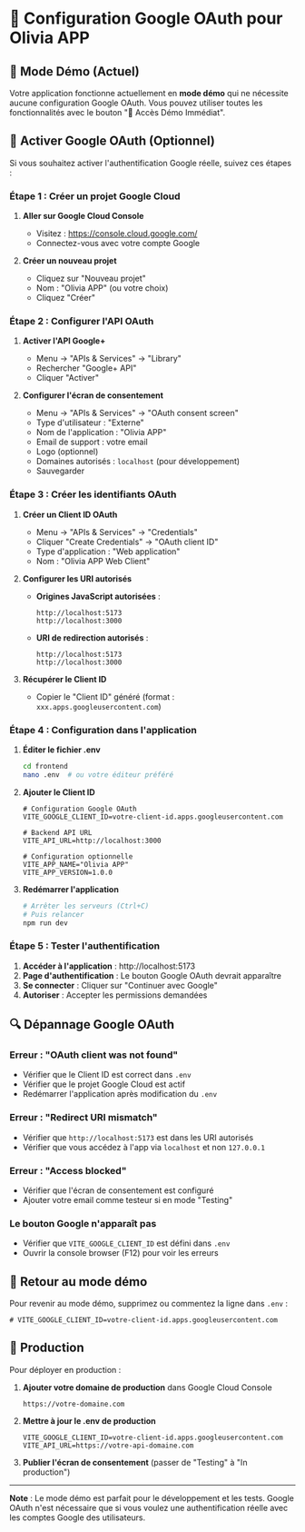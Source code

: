 # 🔑 Configuration Google OAuth pour Olivia APP

## 🚀 Mode Démo (Actuel)

Votre application fonctionne actuellement en **mode démo** qui ne nécessite aucune configuration Google OAuth. Vous pouvez utiliser toutes les fonctionnalités avec le bouton "🚀 Accès Démo Immédiat".

## 🔧 Activer Google OAuth (Optionnel)

Si vous souhaitez activer l'authentification Google réelle, suivez ces étapes :

### Étape 1 : Créer un projet Google Cloud

1. **Aller sur Google Cloud Console**
   - Visitez : https://console.cloud.google.com/
   - Connectez-vous avec votre compte Google

2. **Créer un nouveau projet**
   - Cliquez sur "Nouveau projet"
   - Nom : "Olivia APP" (ou votre choix)
   - Cliquez "Créer"

### Étape 2 : Configurer l'API OAuth

1. **Activer l'API Google+**
   - Menu → "APIs & Services" → "Library"
   - Rechercher "Google+ API"
   - Cliquer "Activer"

2. **Configurer l'écran de consentement**
   - Menu → "APIs & Services" → "OAuth consent screen"
   - Type d'utilisateur : "Externe"
   - Nom de l'application : "Olivia APP"
   - Email de support : votre email
   - Logo (optionnel)
   - Domaines autorisés : `localhost` (pour développement)
   - Sauvegarder

### Étape 3 : Créer les identifiants OAuth

1. **Créer un Client ID OAuth**
   - Menu → "APIs & Services" → "Credentials"
   - Cliquer "Create Credentials" → "OAuth client ID"
   - Type d'application : "Web application"
   - Nom : "Olivia APP Web Client"

2. **Configurer les URI autorisés**
   - **Origines JavaScript autorisées** :
     ```
     http://localhost:5173
     http://localhost:3000
     ```
   - **URI de redirection autorisés** :
     ```
     http://localhost:5173
     http://localhost:3000
     ```

3. **Récupérer le Client ID**
   - Copier le "Client ID" généré (format : `xxx.apps.googleusercontent.com`)

### Étape 4 : Configuration dans l'application

1. **Éditer le fichier .env**
   ```bash
   cd frontend
   nano .env  # ou votre éditeur préféré
   ```

2. **Ajouter le Client ID**
   ```env
   # Configuration Google OAuth
   VITE_GOOGLE_CLIENT_ID=votre-client-id.apps.googleusercontent.com
   
   # Backend API URL
   VITE_API_URL=http://localhost:3000
   
   # Configuration optionnelle
   VITE_APP_NAME="Olivia APP"
   VITE_APP_VERSION=1.0.0
   ```

3. **Redémarrer l'application**
   ```bash
   # Arrêter les serveurs (Ctrl+C)
   # Puis relancer
   npm run dev
   ```

### Étape 5 : Tester l'authentification

1. **Accéder à l'application** : http://localhost:5173
2. **Page d'authentification** : Le bouton Google OAuth devrait apparaître
3. **Se connecter** : Cliquer sur "Continuer avec Google"
4. **Autoriser** : Accepter les permissions demandées

## 🔍 Dépannage Google OAuth

### Erreur : "OAuth client was not found"
- Vérifier que le Client ID est correct dans `.env`
- Vérifier que le projet Google Cloud est actif
- Redémarrer l'application après modification du `.env`

### Erreur : "Redirect URI mismatch"
- Vérifier que `http://localhost:5173` est dans les URI autorisés
- Vérifier que vous accédez à l'app via `localhost` et non `127.0.0.1`

### Erreur : "Access blocked"
- Vérifier que l'écran de consentement est configuré
- Ajouter votre email comme testeur si en mode "Testing"

### Le bouton Google n'apparaît pas
- Vérifier que `VITE_GOOGLE_CLIENT_ID` est défini dans `.env`
- Ouvrir la console browser (F12) pour voir les erreurs

## 🔄 Retour au mode démo

Pour revenir au mode démo, supprimez ou commentez la ligne dans `.env` :
```env
# VITE_GOOGLE_CLIENT_ID=votre-client-id.apps.googleusercontent.com
```

## 🚀 Production

Pour déployer en production :

1. **Ajouter votre domaine de production** dans Google Cloud Console
   ```
   https://votre-domaine.com
   ```

2. **Mettre à jour le .env de production**
   ```env
   VITE_GOOGLE_CLIENT_ID=votre-client-id.apps.googleusercontent.com
   VITE_API_URL=https://votre-api-domaine.com
   ```

3. **Publier l'écran de consentement** (passer de "Testing" à "In production")

---

**Note** : Le mode démo est parfait pour le développement et les tests. Google OAuth n'est nécessaire que si vous voulez une authentification réelle avec les comptes Google des utilisateurs.